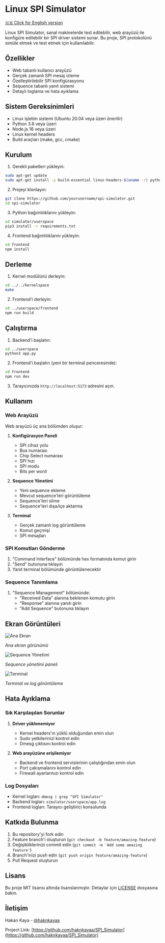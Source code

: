 # Linux SPI Simulator

[🇬🇧 Click for English version](README.md)

Linux SPI Simulator, sanal makinelerde test edilebilir, web arayüzü ile konfigüre edilebilir bir SPI driver sistemi sunar. Bu proje, SPI protokolünü simüle etmek ve test etmek için kullanılabilir.

## Özellikler

- Web tabanlı kullanıcı arayüzü
- Gerçek zamanlı SPI mesaj izleme
- Özelleştirilebilir SPI konfigürasyonu
- Sequence tabanlı yanıt sistemi
- Detaylı loglama ve hata ayıklama

## Sistem Gereksinimleri

- Linux işletim sistemi (Ubuntu 20.04 veya üzeri önerilir)
- Python 3.8 veya üzeri
- Node.js 16 veya üzeri
- Linux kernel headers
- Build araçları (make, gcc, cmake)

## Kurulum

1. Gerekli paketleri yükleyin:

```bash
sudo apt-get update
sudo apt-get install -y build-essential linux-headers-$(uname -r) python3-pip nodejs npm
```

2. Projeyi klonlayın:

```bash
git clone https://github.com/yourusername/spi-simulator.git
cd spi-simulator
```

3. Python bağımlılıklarını yükleyin:

```bash
cd simulator/userspace
pip3 install -r requirements.txt
```

4. Frontend bağımlılıklarını yükleyin:

```bash
cd frontend
npm install
```

## Derleme

1. Kernel modülünü derleyin:

```bash
cd ../../kernelspace
make
```

2. Frontend'i derleyin:

```bash
cd ../userspace/frontend
npm run build
```

## Çalıştırma

1. Backend'i başlatın:

```bash
cd ../userspace
python3 app.py
```

2. Frontend'i başlatın (yeni bir terminal penceresinde):

```bash
cd frontend
npm run dev
```

3. Tarayıcınızda `http://localhost:5173` adresini açın.

## Kullanım

### Web Arayüzü

Web arayüzü üç ana bölümden oluşur:

1. **Konfigürasyon Paneli**
   - SPI cihaz yolu
   - Bus numarası
   - Chip Select numarası
   - SPI hızı
   - SPI modu
   - Bits per word

2. **Sequence Yönetimi**
   - Yeni sequence ekleme
   - Mevcut sequence'leri görüntüleme
   - Sequence'leri silme
   - Sequence'leri dışa/içe aktarma

3. **Terminal**
   - Gerçek zamanlı log görüntüleme
   - Komut geçmişi
   - SPI mesajları

### SPI Komutları Gönderme

1. "Command Interface" bölümünde hex formatında komut girin
2. "Send" butonuna tıklayın
3. Yanıt terminal bölümünde görüntülenecektir

### Sequence Tanımlama

1. "Sequence Management" bölümünde:
   - "Received Data" alanına beklenen komutu girin
   - "Response" alanına yanıtı girin
   - "Add Sequence" butonuna tıklayın

## Ekran Görüntüleri

![Ana Ekran](docs/screenshots/main.png)

*Ana ekran görünümü*

![Sequence Yönetimi](docs/screenshots/sequence.png)

*Sequence yönetimi paneli*

![Terminal](docs/screenshots/console.png)

*Terminal ve log görüntüleme*

## Hata Ayıklama

### Sık Karşılaşılan Sorunlar

1. **Driver yüklenemiyor**
   - Kernel headers'ın yüklü olduğundan emin olun
   - Sudo yetkilerinizi kontrol edin
   - Dmesg çıktısını kontrol edin

2. **Web arayüzüne erişilemiyor**
   - Backend ve frontend servislerinin çalıştığından emin olun
   - Port çakışmalarını kontrol edin
   - Firewall ayarlarınızı kontrol edin

### Log Dosyaları

- Kernel logları: `dmesg | grep "SPI Simulator"`
- Backend logları: `simulator/userspace/app.log`
- Frontend logları: Tarayıcı geliştirici konsolunda

## Katkıda Bulunma

1. Bu repository'yi fork edin
2. Feature branch'i oluşturun (`git checkout -b feature/amazing-feature`)
3. Değişikliklerinizi commit edin (`git commit -m 'Add some amazing feature'`)
4. Branch'inizi push edin (`git push origin feature/amazing-feature`)
5. Pull Request oluşturun

## Lisans

Bu proje MIT lisansı altında lisanslanmıştır. Detaylar için [LICENSE](LICENSE) dosyasına bakın.

## İletişim

Hakan Kaya - [@haknkayaa](https://github.com/haknkayaa)

Project Link: [https://github.com/haknkayaa/SPI_Simulator](https://github.com/haknkayaa/SPI_Simulator) 